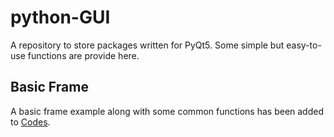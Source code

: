# python-GUI
A repository to store packages written for PyQt5. Some simple but easy-to-use functions are provide here.


## Basic Frame
A basic frame example along with some common functions has been added to [Codes](../Codes).
